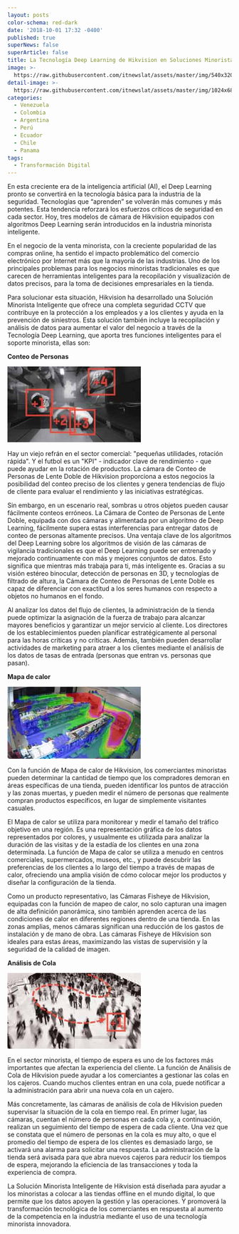 ```yaml
---
layout: posts
color-schema: red-dark
date: '2018-10-01 17:32 -0400'
published: true
superNews: false
superArticle: false
title: La Tecnología Deep Learning de Hikvision en Soluciones Minoristas Inteligentes
image: >-
  https://raw.githubusercontent.com/itnewslat/assets/master/img/540x320/Deep-Learning-p.jpg
detail-image: >-
  https://raw.githubusercontent.com/itnewslat/assets/master/img/1024x680/Deep-Learning-g.jpg
categories:
  - Venezuela
  - Colombia
  - Argentina
  - Perú
  - Ecuador
  - Chile
  - Panama
tags:
  - Transformación Digital
---
```

En esta creciente era de la inteligencia artificial (AI), el Deep Learning pronto se convertirá en la tecnología básica para la industria de la seguridad. Tecnologías que “aprenden” se volverán más comunes y más potentes. Esta tendencia reforzará los esfuerzos críticos de seguridad en cada sector. Hoy, tres modelos de cámara de Hikvision equipados con algoritmos Deep Learning serán introducidos en la industria minorista inteligente.  

En el negocio de la venta minorista, con la creciente popularidad de las compras online, ha sentido el impacto problemático del comercio electrónico por Internet más que la mayoría de las industrias. Uno de los principales problemas para los negocios minoristas tradicionales es que carecen de herramientas inteligentes para la recopilación y visualización de datos precisos, para la toma de decisiones empresariales en la tienda. 

Para solucionar esta situación, Hikvision ha desarrollado una Solución Minorista Inteligente que ofrece una completa seguridad CCTV que contribuye en la protección a los empleados y a los clientes y ayuda en la prevención de siniestros. Esta solución también incluye la recopilación y análisis de datos para aumentar el valor del negocio a través de la Tecnología Deep Learning, que aporta tres funciones inteligentes para el soporte minorista, ellas son:

**Conteo de Personas**

![](https://raw.githubusercontent.com/itnewslat/assets/master/img/300x300/People-Counting.jpg)

Hay un viejo refrán en el sector comercial: "pequeñas utilidades, rotación rápida". Y el futbol es un "KPI" - indicador clave de rendimiento - que puede ayudar en la rotación de productos. La cámara de Conteo de Personas de Lente Doble de Hikvision proporciona a estos negocios la posibilidad del conteo preciso de los clientes y genera tendencias de flujo de cliente para evaluar el rendimiento y las iniciativas estratégicas. 

Sin embargo, en un escenario real, sombras u otros objetos pueden causar fácilmente conteos erróneos. La Cámara de Conteo de Personas de Lente Doble, equipada con dos cámaras y alimentada por un algoritmo de Deep Learning, fácilmente supera estas interferencias para entregar datos de conteo de personas altamente precisos. Una ventaja clave de los algoritmos del Deep Learning sobre los algoritmos de visión de las cámaras de vigilancia tradicionales es que el Deep Learning puede ser entrenado y mejorado continuamente con más y mejores conjuntos de datos. Esto significa que mientras más trabaja para ti, más inteligente es. Gracias a su visión estéreo binocular, detección de personas en 3D, y tecnologías de filtrado de altura, la Cámara de Conteo de Personas de Lente Doble es capaz de diferenciar con exactitud a los seres humanos con respecto a objetos no humanos en el fondo. 

Al analizar los datos del flujo de clientes, la administración de la tienda puede optimizar la asignación de la fuerza de trabajo para alcanzar mayores beneficios y garantizar un mejor servicio al cliente. Los directores de los establecimientos pueden planificar estratégicamente al personal para las horas críticas y no críticas. Además, también pueden desarrollar actividades de marketing para atraer a los clientes mediante el análisis de los datos de tasas de entrada (personas que entran vs. personas que pasan).

**Mapa de calor**

![](https://raw.githubusercontent.com/itnewslat/assets/master/img/300x300/Heat-Mapping.jpg)

Con la función de Mapa de calor de Hikvision, los comerciantes minoristas pueden determinar la cantidad de tiempo que los compradores demoran en áreas específicas de una tienda, pueden identificar los puntos de atracción y las zonas muertas, y pueden medir el número de personas que realmente compran productos específicos, en lugar de simplemente visitantes casuales. 

El Mapa de calor se utiliza para monitorear y medir el tamaño del tráfico objetivo en una región. Es una representación gráfica de los datos representados por colores, y usualmente es utilizada para analizar la duración de las visitas y de la estadía de los clientes en una zona determinada. La función de Mapa de calor se utiliza a menudo en centros comerciales, supermercados, museos, etc., y puede descubrir las preferencias de los clientes a lo largo del tiempo a través de mapas de calor, ofreciendo una amplia visión de cómo colocar mejor los productos y diseñar la configuración de la tienda. 

Como un producto representativo, las Cámaras Fisheye de Hikvision, equipadas con la función de mapeo de calor, no solo capturan una imagen de alta definición panorámica, sino también aprenden acerca de las condiciones de calor en diferentes regiones dentro de una tienda. En las zonas amplias, menos cámaras significan una reducción de los gastos de instalación y de mano de obra. Las cámaras Fisheye de Hikvision son ideales para estas áreas, maximizando las vistas de supervisión y la seguridad de la calidad de imagen. 

**Análisis de Cola**

![](https://raw.githubusercontent.com/itnewslat/assets/master/img/300x300/People-Counting-1.jpg)

En el sector minorista, el tiempo de espera es uno de los factores más importantes que afectan la experiencia del cliente. La función de Análisis de Cola de Hikvision puede ayudar a los comerciantes a gestionar las colas en los cajeros. Cuando muchos clientes entran en una cola, puede notificar a la administración para abrir una nueva cola en un cajero. 

Más concretamente, las cámaras de análisis de cola de Hikvision pueden supervisar la situación de la cola en tiempo real. En primer lugar, las cámaras, cuentan el número de personas en cada cola y, a continuación, realizan un seguimiento del tiempo de espera de cada cliente. Una vez que se constata que el número de personas en la cola es muy alto, o que el promedio del tiempo de espera de los clientes es demasiado largo, se activará una alarma para solicitar una respuesta. La administración de la tienda será avisada para que abra nuevos cajeros para reducir los tiempos de espera, mejorando la eficiencia de las transacciones y toda la experiencia de compra. 

La Solución Minorista Inteligente de Hikvision está diseñada para ayudar a los minoristas a colocar a las tiendas offline en el mundo digital, lo que permite que los datos apoyen la gestión y las operaciones. Y promoverá la transformación tecnológica de los comerciantes en respuesta al aumento de la competencia en la industria mediante el uso de una tecnología minorista innovadora. 